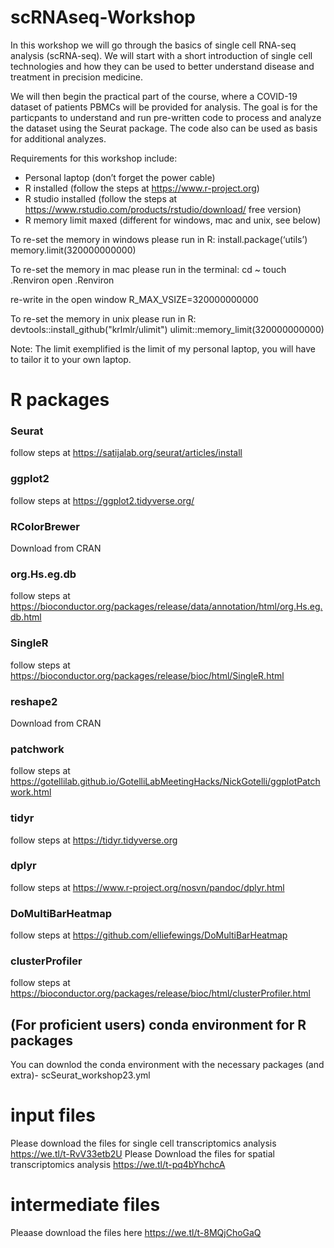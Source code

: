 # scRNAseq-Workshop
In this workshop we will go through the basics of single cell RNA-seq analysis (scRNA-seq).
We will start with a short introduction of single cell technologies and how they can be used to better understand disease and treatment in precision medicine.

We will then begin the practical part of the course, where a COVID-19 dataset of patients PBMCs will be provided for analysis. The goal is for the particpants to understand and run pre-written code to process and analyze the dataset using the Seurat package. The code also can be used as basis for additional analyzes.

Requirements for this workshop include:
-	Personal laptop (don’t forget the power cable)
-	R installed (follow the steps at https://www.r-project.org)
-	R studio installed (follow the steps at https://www.rstudio.com/products/rstudio/download/ free version)
-	R memory limit maxed (different for windows, mac and unix, see below)

To re-set the memory in windows please run in R:
	install.package(‘utils’)
	memory.limit(320000000000)

To re-set the memory in mac please run in the terminal:
cd ~
touch .Renviron
open .Renviron

re-write in the open window
R_MAX_VSIZE=320000000000

To re-set the memory in unix please run in R:
devtools::install_github("krlmlr/ulimit")
ulimit::memory_limit(320000000000)

Note: The limit exemplified is the limit of my personal laptop, you will have to tailor it to your own laptop.

# R packages
### Seurat
follow steps at https://satijalab.org/seurat/articles/install
### ggplot2
follow steps at https://ggplot2.tidyverse.org/
### RColorBrewer
Download from CRAN
### org.Hs.eg.db
follow steps at https://bioconductor.org/packages/release/data/annotation/html/org.Hs.eg.db.html
### SingleR
follow steps at https://bioconductor.org/packages/release/bioc/html/SingleR.html
### reshape2
Download from CRAN
### patchwork
follow steps at https://gotellilab.github.io/GotelliLabMeetingHacks/NickGotelli/ggplotPatchwork.html
### tidyr
follow steps at https://tidyr.tidyverse.org
### dplyr
follow steps at https://www.r-project.org/nosvn/pandoc/dplyr.html
### DoMultiBarHeatmap
follow steps at https://github.com/elliefewings/DoMultiBarHeatmap
### clusterProfiler
follow steps at https://bioconductor.org/packages/release/bioc/html/clusterProfiler.html

## (For proficient users) conda environment for R packages
You can downlod the conda environment with the necessary packages (and extra)- scSeurat_workshop23.yml

# input files
Please download the files for single cell transcriptomics analysis https://we.tl/t-RvV33etb2U
Please Download the files for spatial transcriptomics analysis https://we.tl/t-pq4bYhchcA

# intermediate files
Pleaase download the files here https://we.tl/t-8MQjChoGaQ
